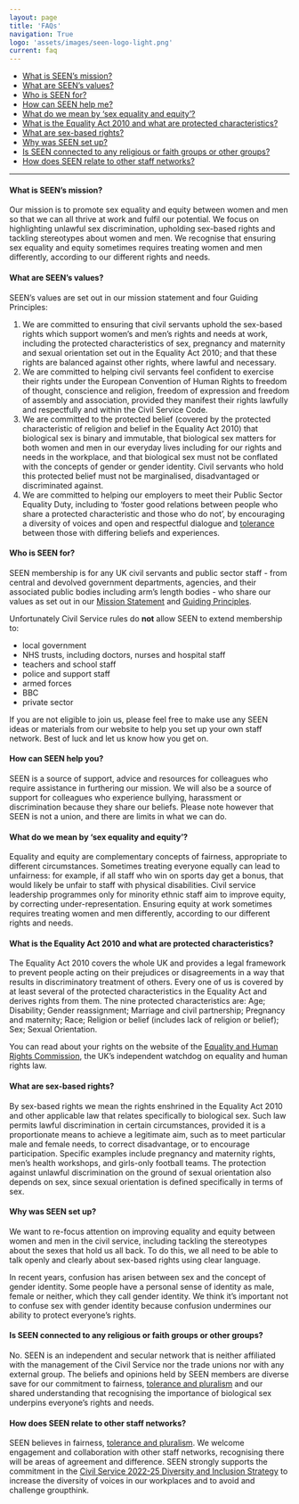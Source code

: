 ```yaml
---
layout: page
title: 'FAQs'
navigation: True
logo: 'assets/images/seen-logo-light.png'
current: faq
---
```


- [What is SEEN’s mission?](./#what-is-seens-mission)
- [What are SEEN’s values?](./#what-are-seens-values)
- [Who is SEEN for? ](./#who-is-seen-for)
- [How can SEEN help me?](./#how-can-seen-help-you)
- [What do we mean by ‘sex equality and equity’?](./#what-do-we-mean-by-sex-equality-and-equity)
- [What is the Equality Act 2010 and what are protected characteristics?](./#what-is-the-equality-act-2010-and-what-are-protected-characteristics)
- [What are sex-based rights?](./#what-are-sex-based-rights)
- [Why was SEEN set up?](./#why-was-seen-set-up)
- [Is SEEN connected to any religious or faith groups or other groups? ](./#is-seen-connected-to-any-religious-or-faith-groups-or-other-groups)
- [How does SEEN relate to other staff networks?](./#how-does-seen-relate-to-other-staff-networks)

-------------------

#### What is SEEN’s mission?

Our mission is to promote sex equality and equity between women and men so that we can all thrive at work and fulfil our potential. We focus on highlighting unlawful sex discrimination, upholding sex-based rights and tackling stereotypes about women and men. We recognise that ensuring sex equality and equity sometimes requires treating women and men differently, according to our different rights and needs.


#### What are SEEN’s values?

SEEN’s values are set out in our mission statement and four Guiding Principles:

1. We are committed to ensuring that civil servants uphold the sex-based rights which support women’s and men’s rights and needs at work, including the protected characteristics of sex, pregnancy and maternity and sexual orientation set out in the Equality Act 2010; and that these rights are balanced against other rights, where lawful and necessary.
2. We are committed to helping civil servants feel confident to exercise their rights under the European Convention of Human Rights to freedom of thought, conscience and religion, freedom of expression and freedom of assembly and association, provided they manifest their rights lawfully and respectfully and within the Civil Service Code.
3. We are committed to the protected belief (covered by the protected characteristic of religion and belief in the Equality Act 2010) that biological sex is binary and immutable, that biological sex matters for both women and men in our everyday lives including for our rights and needs in the workplace, and that biological sex must not be conflated with the concepts of gender or gender identity. Civil servants who hold this protected belief must not be marginalised, disadvantaged or discriminated against.
4. We are committed to helping our employers to meet their Public Sector Equality Duty, including to ‘foster good relations between people who share a protected characteristic and those who do not’, by encouraging a diversity of voices and open and respectful dialogue and [tolerance](/posts/2022-11-22-on-tolerance/) between those with differing beliefs and experiences.


#### Who is SEEN for? 

SEEN membership is for any UK civil servants and public sector staff - from central and devolved government departments, agencies, and their associated public bodies including arm’s length bodies - who share our values as set out in our [Mission Statement](./#what-is-seens-mission) and [Guiding Principles](./#what-are-seens-values).

Unfortunately Civil Service rules do **not** allow SEEN to extend membership to:
- local government
- NHS trusts, including doctors, nurses and hospital staff
- teachers and school staff
- police and support staff
- armed forces
- BBC
- private sector

If you are not eligible to join us, please feel free to make use any SEEN ideas or materials from our website to help you set up your own staff network. Best of luck and let us know how you get on.


#### How can SEEN help you?

SEEN is a source of support, advice and resources for colleagues who require assistance in furthering our mission.  We will also be a source of support for colleagues who experience bullying, harassment or discrimination because they share our beliefs.  Please note however that SEEN is not a union, and there are limits in what we can do.


#### What do we mean by ‘sex equality and equity’?

Equality and equity are complementary concepts of fairness, appropriate to different circumstances. Sometimes treating everyone equally can lead to unfairness: for example, if all staff who win on sports day get a bonus, that would likely be unfair to staff with physical disabilities. Civil service leadership programmes only for minority ethnic staff aim to improve equity, by correcting under-representation. Ensuring equity at work sometimes requires treating women and men differently, according to our different rights and needs.


#### What is the Equality Act 2010 and what are protected characteristics?

The Equality Act 2010 covers the whole UK and provides a legal framework to prevent people acting on their prejudices or disagreements in a way that results in discriminatory treatment of others. Every one of us is covered by at least several of the protected characteristics in the Equality Act and derives rights from them. The nine protected characteristics are: Age; Disability; Gender reassignment; Marriage and civil partnership; Pregnancy and maternity; Race; Religion or belief (includes lack of religion or belief); Sex; Sexual Orientation.

You can read about your rights on the website of the [Equality and Human Rights Commission](https://www.equalityhumanrights.com/en/equality-act/equality-act-2010), the UK’s independent watchdog on equality and human rights law.


#### What are sex-based rights?

By sex-based rights we mean the rights enshrined in the Equality Act 2010 and other applicable law that relates specifically to biological sex.  Such law permits lawful discrimination in certain circumstances, provided it is a proportionate means to achieve a legitimate aim, such as to meet particular male and female needs, to correct disadvantage, or to encourage participation.  Specific examples include pregnancy and maternity rights, men’s health workshops, and girls-only football teams.  The protection against unlawful discrimination on the ground of sexual orientation also depends on sex, since sexual orientation is defined specifically in terms of sex.


#### Why was SEEN set up?

We want to re-focus attention on improving equality and equity between women and men in the civil service, including tackling the stereotypes about the sexes that hold us all back.  To do this, we all need to be able to talk openly and clearly about sex-based rights using clear language. 

In recent years, confusion has arisen between sex and the concept of gender identity. Some people have a personal sense of identity as male, female or neither, which they call gender identity. We think it’s important not to confuse sex with gender identity because confusion undermines our ability to protect everyone’s rights.
 

#### Is SEEN connected to any religious or faith groups or other groups? 

No. SEEN is an independent and secular network that is neither affiliated with the management of the Civil Service nor the trade unions nor with any external group. The beliefs and opinions held by SEEN members are diverse save for our commitment to fairness, [tolerance and pluralism](/posts/2022-11-22-on-tolerance/) and our shared understanding that recognising the importance of biological sex underpins everyone’s rights and needs.


#### How does SEEN relate to other staff networks?

SEEN believes in fairness, [tolerance and pluralism](/posts/2022-11-22-on-tolerance/). We welcome engagement and collaboration with other staff networks, recognising there will be areas of agreement and difference. SEEN strongly supports the commitment in the [Civil Service 2022-25 Diversity and Inclusion Strategy](https://www.gov.uk/government/publications/civil-service-diversity-and-inclusion-strategy-2022-to-2025/civil-service-diversity-and-inclusion-strategy-2022-to-2025-html) to increase the diversity of voices in our workplaces and to avoid and challenge groupthink.
